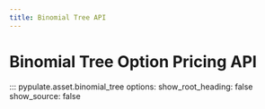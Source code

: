 ```yaml
---
title: Binomial Tree API
---
```


# Binomial Tree Option Pricing API

::: pypulate.asset.binomial_tree
    options:
      show_root_heading: false
      show_source: false 